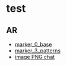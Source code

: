 # test

## AR
* [marker_0_base](./AR/asset/patterns/marker_0_base.html)
* [marker_3_patterns](./AR/asset/patternsARmarker_3_patterns.html)
* [image PNG chat](./AR/asset/images/pattern-183.800.png)

